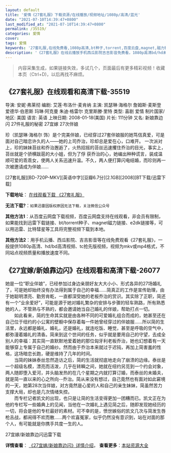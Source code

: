 ```yaml
---
layout: default
title: '爱情《27套礼服》下载资源/在线播放/视频地址/1080p/高清/蓝光'
date: "2021-07-10T14:39:47+0800"
last_modified_at: "2021-07-10T14:39:47+0800"
permalink: /35519/
categories: 爱情
cover:
tags: 爱情
keywords: '27套礼服,在线免费看,1080p高清,bt种子,torrent,百度云盘,magnet,磁力链,迅雷下载资源'
description: '《27套礼服》在线云播放手机西瓜影院吉吉影音免费看，1080p高清bd/hd未删减完整版和tc抢先枪版，mkv/mp4格式，附带bt/torrent种子、magnet/磁力链、百度云盘、网盘资源迅雷下载链接'
---
```


>内容采集生成，如果链接失效，多试几个，页面最后有更多精彩视频！收藏本页（Ctrl+D)，以后再找不麻烦。


## 《27套礼服》在线观看和高清下载-35519

导演: 安妮·弗莱彻 编剧: 艾莲·布洛什·麦肯纳 主演: 凯瑟琳·海格尔 詹姆斯·麦斯登 爱德华·伯恩斯 玛琳·阿克曼 朱迪·格雷尔 克里斯滕·里特 类型: 喜剧 爱情 制片国家/地区: 美国 语言: 英语 上映日期: 2008-01-18(美国) 片长: 111分钟 又名: 新娘靠边闪 27件礼服的秘密 27宜嫁 27次伴娘

珍（凯瑟琳·海格尔 饰）是个完美伴娘，已经穿过27套伴娘服的她笃信真爱，可是面对自己暗恋许久的人——她的上司乔治，珍却总是爱在心，口难开。 一次派对上，珍的妹妹苔丝和乔治邂逅了，火热招摇的苔丝迅速攫住乔治的目光，事实上，苔丝就是个骄横跋扈的大小姐，但为了俘 获乔治的心，她编出种种谎言，装成温顺可爱的乖乖女，使两人关系迅速升温。不久，两人便打算闪电结婚，而珍则再一次被邀请成为伴娘……


[27套礼服][BD-720P-MKV][英语中字][豆瓣6.7分][2.1GB][2008][BT下载/迅雷下载]

**下载地址**： [在线观看下载 《27套礼服》](https://www.btdx8.com/torrent/27_dresses_2008.html) 


**无法下载?**：`如果迅雷因版权原因无法下载，关注微信公众号 `

**其他方法1**：从百度云网盘下载视频，百度云网盘支持在线观看，非会员有限制，如果能找到迅雷下载链接、bt/torrent种子、magnet磁力链接、e2dk链接等，可以用迅雷、比特彗星等工具将完整视频下载到本地。

**其他方法2**：用手机云播、西瓜影院、吉吉影音等在线免费观看《27套礼服》，一般提供1080p高清、hd/bd高清视频、tc抢先版视频，视频为mkv或mp4格式，不同站点视频质量和播放速度不同。


## 《27宜嫁/新娘靠边闪》在线观看和高清下载-26077

她是一位&ldquo;职业伴娘”，已经参加过身边亲朋好友大大小小、形式各异的27场婚礼了，可是她却始终没有办法得到属于自己的幸福……简真正的工作是宣传助理，由于她聪明漂亮、勤劳肯乾，一直都深受她的老板乔治的赏识。其实除了正职，简还有一个&ldquo;业余爱好”，可能是源于她对婚礼繁杂的安排与步骤的轻车熟路，所有熟悉她的人，不管熟与不熟的，都会邀请她当自己婚礼的伴娘，帮助打点一切。<br />　　如此看来，简的生命其实就是由各种不同的可爱婚礼组合而成的，她甚至还在自己位于纽约的小公寓的壁橱中保存着每一件她曾经穿过的伴娘服……所以简的生活里，永远都是婚礼、婚礼，还是婚礼，就连吃饭、睡觉，甚至是呼吸的空气中，都弥漫着婚礼的清香。简来到这个世间的任务，似乎就是要用自己的守望，去成全别人的幸福：其实简一直默默地爱着她的那位匈牙利老板乔治，她也幻想着有一天能够穿上专属于自己的婚纱。然而由于乔治本来就过于迟钝，再加上简害羞的性格，这场暗恋长跑，硬是维持了几年的时间。<br />　　当简的妹妹泰丝忽然造访之后，简的生活就彻底地走向了崩溃的边缘。泰丝是一个超级名模，漂亮而活泼，几乎在转瞬之间，她就在纽约另觅到一个约会对象，两人随即堕入爱河，并头脑发热的在几个星期之内就打算订婚，而泰丝的未婚夫，就是简一直以来的心之所向--乔治。简从来没有想过，自己竟然也有面对如此窘境的一天，她第28次当伴娘，对方竟然是心爱的人和自己的亲生妹妹，简虽然苦力支撑大局，却也是几次情绪失控。<br />　　而专栏记者凯文的出现，也只是让简的生活变得更加一团糟而已。凯文正在为他的专栏写一些婚典上的见闻，当他在一次婚礼上遇见简之后，随即发现她经历的一切，将会是他的专栏最好的素材。可不幸的是，愤世嫉俗的凯文几次与简发生唇枪舌战，都闹得不欢而散……两个欢喜冤家，似乎仍然没有意识到，站在对面的那个人，有可能就是你携手共度一生的人。


27宜嫁/新娘靠边闪迅雷下载

**详情查看**： [《27宜嫁/新娘靠边闪》详情介绍](/movie/26077/)， **查看更多**：[本站资源大全](/movie/t/all/)

